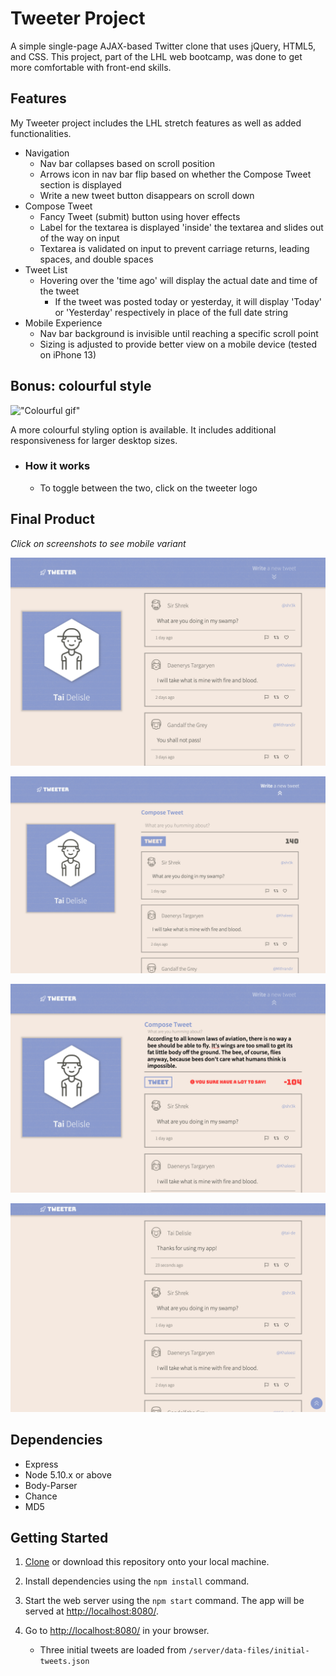 # Tweeter Project

A simple single-page AJAX-based Twitter clone that uses jQuery, HTML5, and CSS. This project, part of the LHL web bootcamp, was done to get more comfortable with front-end skills.

## Features

My Tweeter project includes the LHL stretch features as well as added functionalities.

- Navigation
  - Nav bar collapses based on scroll position
  - Arrows icon in nav bar flip based on whether the Compose Tweet section is displayed
  - Write a new tweet button disappears on scroll down
- Compose Tweet
  - Fancy Tweet (submit) button using hover effects
  - Label for the textarea is displayed 'inside' the textarea and slides out of the way on input
  - Textarea is validated on input to prevent carriage returns, leading spaces, and double spaces
- Tweet List
  - Hovering over the 'time ago' will display the actual date and time of the tweet
    - If the tweet was posted today or yesterday, it will display 'Today' or 'Yesterday' respectively in place of the full date string
- Mobile Experience
  - Nav bar background is invisible until reaching a specific scroll point
  - Sizing is adjusted to provide better view on a mobile device (tested on iPhone 13)

## Bonus: colourful style

!["Colourful gif"](/docs/colourful.gif)

A more colourful styling option is available. It includes additional responsiveness for larger desktop sizes.

- ### How it works
  - To toggle between the two, click on the tweeter logo

## Final Product

*Click on screenshots to see mobile variant*

[!["Screenshot of Tweeter"](/docs/home.png)](/docs/home_mobile.png)

[!["Screenshot of compose box opened](/docs/compose.png)](/docs/compose_mobile.png)

[!["Screenshot of invalid tweet](/docs/invalid.png)](/docs/invalid_mobile.png)

[!["Screenshot of tweets/scrolled down"](/docs/tweets.png)](/docs/tweets_mobile.png)

## Dependencies

- Express
- Node 5.10.x or above
- Body-Parser
- Chance
- MD5

## Getting Started

1. [Clone](https://docs.github.com/en/repositories/creating-and-managing-repositories/cloning-a-repository) or download this repository onto your local machine.

2. Install dependencies using the `npm install` command.

3. Start the web server using the `npm start` command. The app will be served at <http://localhost:8080/>.

4. Go to <http://localhost:8080/> in your browser.
    - Three initial tweets are loaded from `/server/data-files/initial-tweets.json`